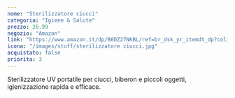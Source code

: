```yaml
---
nome: "Sterilizzatore ciucci"
categoria: "Igiene & Salute"
prezzo: 26.99
negozio: "Amazon"
link: "https://www.amazon.it/dp/B0DZ27NKBL/ref=br_dsk_yr_itemdt_dp?colid=3QGQUT8WCNDK0&coliid=I2EM65HKLO607J&th=1"
icona: "/images/stuff/sterilizzatore ciucci.jpg"
acquistato: false
priorita: 3
---
```


Sterilizzatore UV portatile per ciucci, biberon e piccoli oggetti, igienizzazione rapida e efficace.
